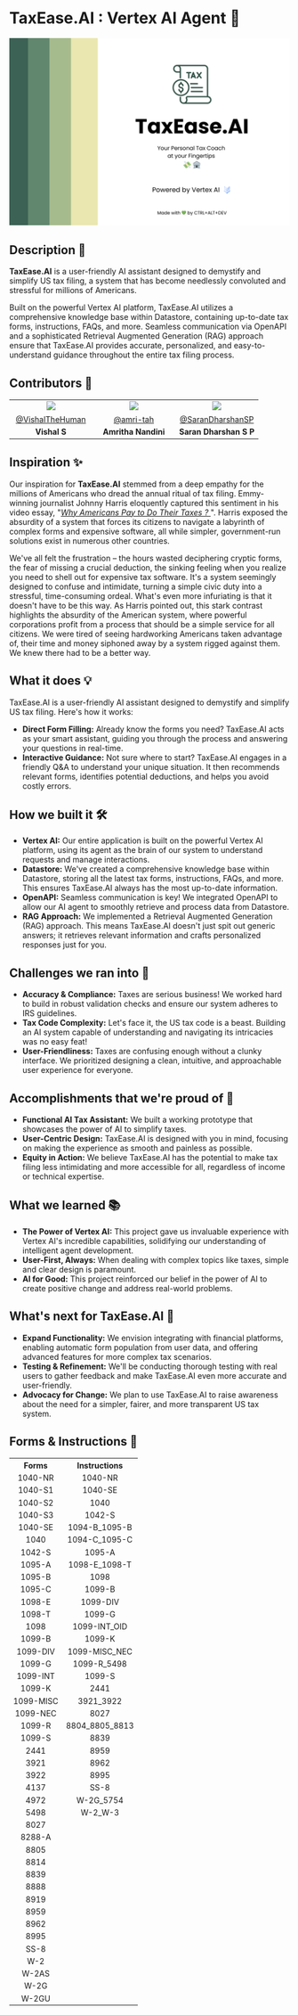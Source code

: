 # **TaxEase.AI : Vertex AI Agent 🤖**

![TaxEase.AI Banner](assets/banner.png)

## **Description 📃**

**TaxEase.AI** is a user-friendly AI assistant designed to demystify and simplify US tax filing, a system that has become needlessly convoluted and stressful for millions of Americans. 

Built on the powerful Vertex AI platform, TaxEase.AI utilizes a comprehensive knowledge base within Datastore, containing up-to-date tax forms, instructions, FAQs, and more. Seamless communication via OpenAPI and a sophisticated Retrieval Augmented Generation (RAG) approach ensure that TaxEase.AI provides accurate, personalized, and easy-to-understand guidance throughout the entire tax filing process. 

## **Contributors 🦖**
<table style="width:100%; text-align:center;border: none;">
    <tr>
        <td style="width:33.33%;"><img src="https://github.com/VishalTheHuman.png/" style="width:100%; height:auto;"></td>
        <td style="width:33.33%;"><img src="https://github.com/amri-tah.png/" style="width:100%; height:auto;"></td>
        <td style="width:33.33%;"><img src="https://github.com/SaranDharshanSP.png/" style="width:120%; height:auto;"></td>
    </tr>
    <tr>
        <td><a href="https://github.com/VishalTheHuman" style="display:block; margin:auto;">@VishalTheHuman</a></td>
        <td><a href="https://github.com/amri-tah" style="display:block; margin:auto;">@amri-tah</a></td>
        <td><a href="https://github.com/SaranDharshanSP" style="display:block; margin:auto;">@SaranDharshanSP</a></td>
    </tr>
    <tr>
        <td><b style="display:block; margin:auto;">Vishal S</b></td>
        <td><b style="display:block; margin:auto;">Amritha Nandini</b></td>
        <td><b style="display:block; margin:auto;">Saran Dharshan S P</b></td>
    </tr>
</table>

## **Inspiration ✨**

Our inspiration for **TaxEase.AI** stemmed from a deep empathy for the millions of Americans who dread the annual ritual of tax filing.  Emmy-winning journalist Johnny Harris eloquently captured this sentiment in his video essay, 
 "[*Why Americans Pay to Do Their Taxes ?* ](https://www.youtube.com/watch?v=ZhV4Z76mXrI)". Harris exposed the absurdity of a system that forces its citizens to navigate a labyrinth of complex forms and expensive software, all while simpler, government-run solutions exist in numerous other countries. 

We've all felt the frustration – the hours wasted deciphering cryptic forms, the fear of missing a crucial deduction, the sinking feeling when you realize you need to shell out for expensive tax software. It's a system seemingly designed to confuse and intimidate, turning a simple civic duty into a stressful, time-consuming ordeal. What's even more infuriating is that it doesn't have to be this way.  As Harris pointed out, this stark contrast highlights the absurdity of the American system, where powerful corporations profit from a process that should be a simple service for all citizens. We were tired of seeing hardworking Americans taken advantage of, their time and money siphoned away by a system rigged against them. We knew there had to be a better way. 

## **What it does  💡**

TaxEase.AI is a user-friendly AI assistant designed to demystify and simplify US tax filing.  Here's how it works:

* **Direct Form Filling:** Already know the forms you need? TaxEase.AI acts as your smart assistant, guiding you through the process and answering your questions in real-time. 
* **Interactive Guidance:**  Not sure where to start? TaxEase.AI  engages in a friendly Q&A to understand your unique situation. It then recommends relevant forms, identifies potential deductions, and helps you avoid costly errors. 

## **How we built it  🛠️**

* **Vertex AI:**  Our entire application is built on the powerful Vertex AI platform, using its agent as the brain of our system to understand requests and manage interactions.
* **Datastore:** We've created a comprehensive knowledge base within Datastore, storing all the latest tax forms, instructions, FAQs, and more. This ensures TaxEase.AI always has the most up-to-date information.
* **OpenAPI:** Seamless communication is key! We integrated OpenAPI to allow our AI agent to smoothly retrieve and process data from Datastore.
* **RAG Approach:** We implemented a Retrieval Augmented Generation (RAG) approach. This means TaxEase.AI doesn't just spit out generic answers; it retrieves relevant information and crafts personalized responses just for you. 

## **Challenges we ran into  🚧**

* **Accuracy & Compliance:**  Taxes are serious business! We worked hard to build in robust validation checks and ensure our system adheres to IRS guidelines.
* **Tax Code Complexity:** Let's face it, the US tax code is a beast.  Building an AI system capable of understanding and navigating its intricacies was no easy feat!
* **User-Friendliness:**  Taxes are confusing enough without a clunky interface.  We prioritized designing a clean, intuitive, and approachable user experience for everyone. 

## **Accomplishments that we're proud of 🎉**

* **Functional AI Tax Assistant:** We built a working prototype that showcases the power of AI to simplify taxes.
* **User-Centric Design:**  TaxEase.AI is designed with you in mind, focusing on making the experience as smooth and painless as possible.
* **Equity in Action:** We believe TaxEase.AI has the potential to make tax filing less intimidating and more accessible for all, regardless of income or technical expertise. 

## **What we learned  📚**

* **The Power of Vertex AI:** This project gave us invaluable experience with Vertex AI's incredible capabilities, solidifying our understanding of intelligent agent development.
* **User-First, Always:** When dealing with complex topics like taxes, simple and clear design is paramount. 
* **AI for Good:**  This project reinforced our belief in the power of AI to create positive change and address real-world problems.

## **What's next for TaxEase.AI 🚀**

* **Expand Functionality:**  We envision integrating with financial platforms, enabling automatic form population from user data, and offering advanced features for more complex tax scenarios.
* **Testing & Refinement:** We'll be conducting thorough testing with real users to gather feedback and make TaxEase.AI even more accurate and user-friendly.
* **Advocacy for Change:**  We plan to use TaxEase.AI to raise awareness about the need for a simpler, fairer, and more transparent US tax system.  


## **Forms & Instructions 📃**

<div class="center" style=" max-width: 600px; margin: 0 auto; text-align: center;">
<table style="width: 100%; border-collapse: collapse;">
    <tr>
        <th style="text-align: center;"><strong>Forms</strong></th>
        <th style="text-align: center;"><strong>Instructions</strong></th>
    </tr>
    <tr>
        <td>1040-NR</td>
        <td>1040-NR</td>
    </tr>
    <tr>
        <td>1040-S1</td>
        <td>1040-SE</td>
    </tr>
    <tr>
        <td>1040-S2</td>
        <td>1040</td>
    </tr>
    <tr>
        <td>1040-S3</td>
        <td>1042-S</td>
    </tr>
    <tr>
        <td>1040-SE</td>
        <td>1094-B_1095-B</td>
    </tr>
    <tr>
        <td>1040</td>
        <td>1094-C_1095-C</td>
    </tr>
    <tr>
        <td>1042-S</td>
        <td>1095-A</td>
    </tr>
    <tr>
        <td>1095-A</td>
        <td>1098-E_1098-T</td>
    </tr>
    <tr>
        <td>1095-B</td>
        <td>1098</td>
    </tr>
    <tr>
        <td>1095-C</td>
        <td>1099-B</td>
    </tr>
    <tr>
        <td>1098-E</td>
        <td>1099-DIV</td>
    </tr>
    <tr>
        <td>1098-T</td>
        <td>1099-G</td>
    </tr>
    <tr>
        <td>1098</td>
        <td>1099-INT_OID</td>
    </tr>
    <tr>
        <td>1099-B</td>
        <td>1099-K</td>
    </tr>
    <tr>
        <td>1099-DIV</td>
        <td>1099-MISC_NEC</td>
    </tr>
    <tr>
        <td>1099-G</td>
        <td>1099-R_5498</td>
    </tr>
    <tr>
        <td>1099-INT</td>
        <td>1099-S</td>
    </tr>
    <tr>
        <td>1099-K</td>
        <td>2441</td>
    </tr>
    <tr>
        <td>1099-MISC</td>
        <td>3921_3922</td>
    </tr>
    <tr>
        <td>1099-NEC</td>
        <td>8027</td>
    </tr>
    <tr>
        <td>1099-R</td>
        <td>8804_8805_8813</td>
    </tr>
    <tr>
        <td>1099-S</td>
        <td>8839</td>
    </tr>
    <tr>
        <td>2441</td>
        <td>8959</td>
    </tr>
    <tr>
        <td>3921</td>
        <td>8962</td>
    </tr>
    <tr>
        <td>3922</td>
        <td>8995</td>
    </tr>
    <tr>
        <td>4137</td>
        <td>SS-8</td>
    </tr>
    <tr>
        <td>4972</td>
        <td>W-2G_5754</td>
    </tr>
    <tr>
        <td>5498</td>
        <td>W-2_W-3</td>
    </tr>
    <tr>
        <td>8027</td>
        <td></td>
    </tr>
    <tr>
        <td>8288-A</td>
        <td></td>
    </tr>
    <tr>
        <td>8805</td>
        <td></td>
    </tr>
    <tr>
        <td>8814</td>
        <td></td>
    </tr>
    <tr>
        <td>8839</td>
        <td></td>
    </tr>
    <tr>
        <td>8888</td>
        <td></td>
    </tr>
    <tr>
        <td>8919</td>
        <td></td>
    </tr>
    <tr>
        <td>8959</td>
        <td></td>
    </tr>
    <tr>
        <td>8962</td>
        <td></td>
    </tr>
    <tr>
        <td>8995</td>
        <td></td>
    </tr>
    <tr>
        <td>SS-8</td>
        <td></td>
    </tr>
    <tr>
        <td>W-2</td>
        <td></td>
    </tr>
    <tr>
        <td>W-2AS</td>
        <td></td>
    </tr>
    <tr>
        <td>W-2G</td>
        <td></td>
    </tr>
    <tr>
        <td>W-2GU</td>
        <td></td>
    </tr>
</table>
    </div>